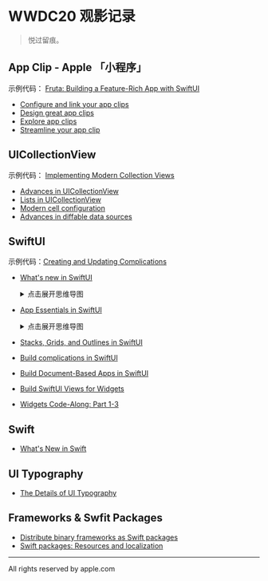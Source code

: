 # WWDC20 观影记录

> 悦过留痕。

## App Clip - Apple 「小程序」

示例代码： [Fruta: Building a Feature-Rich App with SwiftUI](./FrutaBuildingAFeatureRichAppWithSwiftUI)

- [Configure and link your app clips](https://developer.apple.com/videos/play/wwdc2020/10146/)
- [Design great app clips](https://developer.apple.com/videos/play/wwdc2020/10172)
- [Explore app clips](https://developer.apple.com/videos/play/wwdc2020/10174)
- [Streamline your app clip](https://developer.apple.com/videos/play/wwdc2020/10120)

## UICollectionView

示例代码： [Implementing Modern Collection Views](./ImplementingModernCollectionViews)

- [Advances in UICollectionView](https://developer.apple.com/videos/play/wwdc2020/10097/)
- [Lists in UICollectionView](https://developer.apple.com/videos/play/wwdc2020/10026/)
- [Modern cell configuration](https://developer.apple.com/videos/play/wwdc2020/10027/)
- [Advances in diffable data sources](https://developer.apple.com/videos/play/wwdc2020/10045/)

## SwiftUI

示例代码：[Creating and Updating Complications](./CreatingAndUpdatingComplications)

- [What's new in SwiftUI](https://developer.apple.com/videos/play/wwdc2020/10041/)

  <details><summary>点击展开思维导图</summary>
    <a href="https://share.mubu.com/doc/4dFaRSVP_ho">
    <img src="./MindMaps/What'snewinSwiftUI.png" alt="What's new in SwiftUI">
  </a></details>

- [App Essentials in SwiftUI](https://developer.apple.com/wwdc20/10037)

  <details><summary>点击展开思维导图</summary>
        <a href="https://share.mubu.com/doc/7R3LEB4eUZo">
    <img src="./MindMaps/AppEssentialsinSwiftUI.png" alt="App Essentials in SwiftUI">
  </a></details>

- [Stacks, Grids, and Outlines in SwiftUI]()

- [Build complications in SwiftUI](https://developer.apple.com/videos/play/wwdc2020/10048/)

- [Build Document-Based Apps in SwiftUI]()

- [Build SwiftUI Views for Widgets]()

- [Widgets Code-Along: Part 1-3]()

## Swift

- [What's New in Swift]()

## UI Typography

- [The Details of UI Typography]()

## Frameworks & Swfit Packages

- [Distribute binary frameworks as Swift packages](https://developer.apple.com/videos/play/wwdc2020/10147/)
- [Swift packages: Resources and localization](https://developer.apple.com/videos/play/wwdc2020/10169/)

--------------------------------------------------------------------------------

All rights reserved by apple.com

